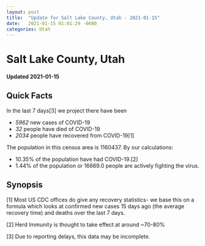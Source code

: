 ```yaml
---
layout: post
title:  "Update for Salt Lake County, Utah - 2021-01-15"
date:   2021-01-15 01:01:29 -0600
categories: Utah
---
```


# Salt Lake County, Utah
#### Updated 2021-01-15

## Quick Facts

In the last 7 days[3] we project there have been
- *5962* new cases of COVID-19
- *32* people have died of COVID-19
- *2034* people have recovered from COVID-19[1]

The population in this census area is 1160437. By our calculations:
- 10.35% of the population have had COVID-19.[2]
- 1.44% of the population or 16669.0 people are actively fighting the virus.

## Synopsis




[1] Most US CDC offices do give any recovery statistics- we base this on a formula which looks at confirmed new cases
15 days ago (the average recovery time) and deaths over the last 7 days.

[2] Herd Immunity is thought to take effect at around ~70-80%

[3] Due to reporting delays, this data may be incomplete.
 
    